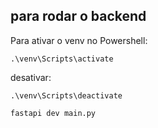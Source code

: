 ## para rodar o backend

Para ativar o venv no Powershell:
```
.\venv\Scripts\activate
```

desativar:
```
.\venv\Scripts\deactivate
```

```
fastapi dev main.py
```
